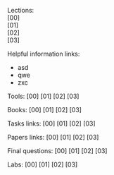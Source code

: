 Lections:  
[00]  
[01]  
[02]  
[03]  

Helpful information links:
* asd
* qwe
* zxc

Tools:
[00]
[01]
[02]
[03]

Books:
[00]
[01]
[02]
[03]

Tasks links:
[00]
[01]
[02]
[03]

Papers links:
[00]
[01]
[02]
[03]

Final questions:
[00]
[01]
[02]
[03]

Labs:
[00]
[01]
[02]
[03]
